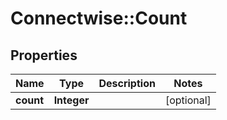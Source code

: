 # Connectwise::Count

## Properties
Name | Type | Description | Notes
------------ | ------------- | ------------- | -------------
**count** | **Integer** |  | [optional] 


